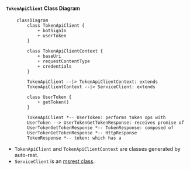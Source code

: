#### `TokenApiClient` Class Diagram
```mermaid
    classDiagram
        class TokenApiClient {
            + botSignIn
            + userToken
        }

        class TokenApiClientContext {
            + baseUri
            + requestContentType
            + credentials
        }

        TokenApiClient --|> TokenApiClientContext: extends
        TokenApiClientContext --|> ServiceClient: extends

        class UserToken {
            + getToken()
        }

        TokenApiClient *-- UserToken: performs token ops with
        UserToken --> UserTokenGetTokenResponse: receives promise of
        UserTokenGetTokenResponse *-- TokenResponse: composed of
        UserTokenGetTokenResponse *-- HttpResponse
        TokenResponse *-- token: which has a
```
* `TokenApiClient` and `TokenApiClientContext` are classes generated by auto-rest.
* `ServiceClient` is an [msrest class](https://github.com/Azure/ms-rest-js/blob/master/lib/serviceClient.ts).